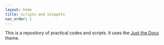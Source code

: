 ```yaml
---
layout: home
title: scripts and snippets
nav_order: 1
---
```


This is a repository of practical codes and scripts. It uses the [Just the Docs](https://just-the-docs.com/) theme. 

